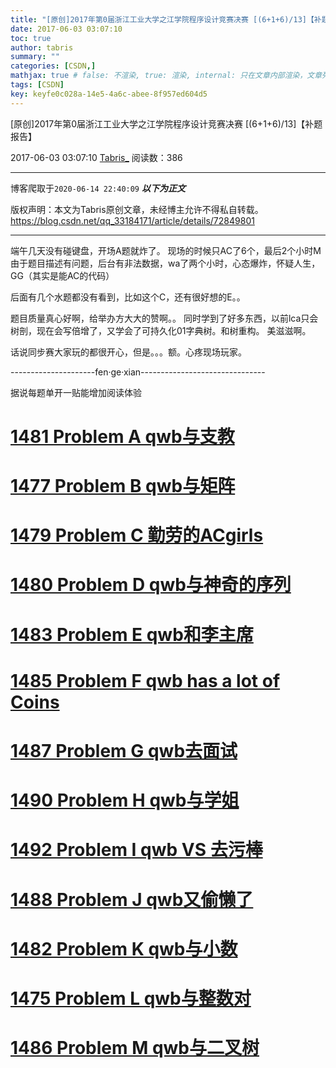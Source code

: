 ```yaml
---
title: "[原创]2017年第0届浙江工业大学之江学院程序设计竞赛决赛 [(6+1+6)/13]【补题报告】"
date: 2017-06-03 03:07:10
toc: true
author: tabris
summary: ""
categories: [CSDN,]
mathjax: true # false: 不渲染, true: 渲染, internal: 只在文章内部渲染，文章列表中不渲染
tags: [CSDN]
key: keyfe0c028a-14e5-4a6c-abee-8f957ed604d5
---
```


[原创]2017年第0届浙江工业大学之江学院程序设计竞赛决赛 [(6+1+6)/13]【补题报告】

2017-06-03 03:07:10  [Tabris_](https://me.csdn.net/qq_33184171) 阅读数：386

---

博客爬取于`2020-06-14 22:40:09`
***以下为正文***

版权声明：本文为Tabris原创文章，未经博主允许不得私自转载。
https://blog.csdn.net/qq_33184171/article/details/72849801

<!-- more -->

---

端午几天没有碰键盘，开场A题就炸了。
现场的时候只AC了6个，最后2个小时M由于题目描述有问题，后台有非法数据，wa了两个小时，心态爆炸，怀疑人生，GG（其实是能AC的代码）

后面有几个水题都没有看到，比如这个C，还有很好想的E。。

题目质量真心好啊，给举办方大大的赞啊。。
同时学到了好多东西，以前lca只会树剖，现在会写倍增了，又学会了可持久化01字典树。和树重构。 美滋滋啊。

话说同步赛大家玩的都很开心，但是。。。额。心疼现场玩家。

---------------------fen·ge·xian-------------------------------

据说每题单开一贴能增加阅读体验

# [1481 Problem  A qwb与支教](http://blog.csdn.net/qq_33184171/article/details/72849484)
# [1477 Problem  B qwb与矩阵](http://blog.csdn.net/qq_33184171/article/details/72849513)
# [1479 Problem  C 勤劳的ACgirls](http://blog.csdn.net/qq_33184171/article/details/72849551)
# [1480 Problem  D qwb与神奇的序列](http://blog.csdn.net/qq_33184171/article/details/72849656)
# [1483 Problem  E qwb和李主席](http://blog.csdn.net/qq_33184171/article/details/72849660)
# [1485 Problem  F qwb has a lot of Coins](http://blog.csdn.net/qq_33184171/article/details/72849663)
# [1487 Problem  G qwb去面试](http://blog.csdn.net/qq_33184171/article/details/72849668)
# [1490 Problem  H qwb与学姐](http://blog.csdn.net/qq_33184171/article/details/72849743)
# [1492 Problem  I qwb VS 去污棒](http://blog.csdn.net/qq_33184171/article/details/72849787)
# [1488 Problem  J qwb又偷懒了](http://blog.csdn.net/qq_33184171/article/details/72849792)
# [1482 Problem  K qwb与小数](http://blog.csdn.net/qq_33184171/article/details/72849793)
# [1475 Problem  L qwb与整数对](http://blog.csdn.net/qq_33184171/article/details/72849794)
# [1486 Problem  M qwb与二叉树](http://blog.csdn.net/qq_33184171/article/details/72849797)
